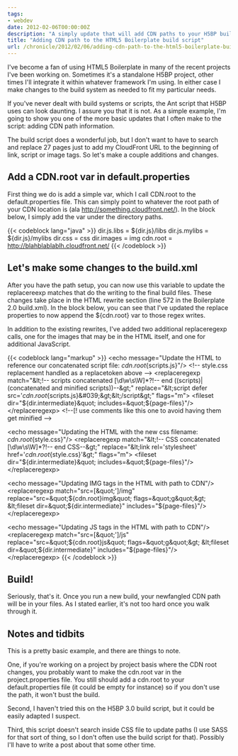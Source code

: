 ```yaml
---
tags:
- webdev
date: 2012-02-06T00:00:00Z
description: "A simply update that will add CDN paths to your H5BP build."
title: "Adding CDN path to the HTML5 Boilerplate build script"
url: /chronicle/2012/02/06/adding-cdn-path-to-the-html5-boilerplate-build-script/
---
```


I've become a fan of using HTML5 Boilerplate in many of the recent projects I've been working on. Sometimes it's a standalone H5BP project, other times I'll integrate it within whatever framework I'm using. In either case I make changes to the build system as needed to fit my particular needs.

If you've never dealt with build systems or scripts, the Ant script that H5BP uses can look daunting. I assure you that it is not. As a simple example, I'm going to show you one of the more basic updates that I often make to the script: adding CDN path information.

The build script does a wonderful job, but I don't want to have to search and replace 27 pages just to add my CloudFront URL to the beginning of link, script or image tags.  So let's make a couple additions and changes.

## Add a CDN.root var in default.properties
First thing we do is add a simple var, which I call CDN.root to the default.properties file. This can simply point to whatever the root path of your CDN location is (ala http://something.cloudfront.net/).  In the block below, I simply add the var under the directory paths.

{{< codeblock lang="java" >}}
dir.js.libs         = ${dir.js}/libs
dir.js.mylibs       = ${dir.js}/mylibs
dir.css             = css
dir.images          = img
cdn.root      = http://blahblablablh.cloudfront.net/
{{< /codeblock >}}

## Let's make some changes to the build.xml
After you have the path setup, you can now use this variable to update the replacereexp matches that do the writing to the final build files.  These changes take place in the HTML rewrite section (line 572 in the Boilerplate 2.0 build.xml). In the block below, you can see that I've updated the replace properties to now append the ${cdn.root} var to those regex writes.

In addition to the existing rewrites, I've added two additional replaceregexp calls, one for the images that may be in the HTML itself, and one for additional JavaScript.

{{< codeblock lang="markup" >}}
&lt;echo message=&quot;Update the HTML to reference our concatenated script file: ${cdn.root}${scripts.js}&quot;/&gt;
&lt;!-- style.css replacement handled as a replacetoken above --&gt;
&lt;replaceregexp match=&quot;&amp;lt;!-- scripts concatenated [\d\w\s\W]*?!-- end ((scripts)|(concatenated and minified scripts))--&amp;gt;&quot; replace=&quot;&amp;lt;script defer src=&#039;${cdn.root}${scripts.js}\&#039;&amp;gt;&amp;lt;/script&amp;gt;&quot; flags=&quot;m&quot;&gt;
    &lt;fileset dir=&quot;${dir.intermediate}&quot; includes=&quot;${page-files}&quot;/&gt;
&lt;/replaceregexp&gt;
&lt;!--[! use comments like this one to avoid having them get minified --&gt;

&lt;echo message=&quot;Updating the HTML with the new css filename: ${cdn.root}${style.css}&quot;/&gt;
&lt;replaceregexp match=&quot;&amp;lt;!-- CSS concatenated [\d\w\s\W]*?!-- end CSS--&amp;gt;&quot; replace=&quot;&amp;lt;link rel=&#039;stylesheet&#039; href=&#039;${cdn.root}${style.css}&#039;&amp;gt;&quot; flags=&quot;m&quot;&gt;
    &lt;fileset dir=&quot;${dir.intermediate}&quot; includes=&quot;${page-files}&quot;/&gt;
&lt;/replaceregexp&gt;

&lt;echo message=&quot;Updating IMG tags in the HTML with path to CDN&quot;/&gt;
&lt;replaceregexp match=&quot;src=[&amp;quot;&#039;]/img&quot; replace=&quot;src=&amp;quot;${cdn.root}img&quot; flags=&quot;g&quot;&gt;
    &lt;fileset dir=&quot;${dir.intermediate}&quot; includes=&quot;${page-files}&quot;/&gt;
&lt;/replaceregexp&gt;

&lt;echo message=&quot;Updating JS tags in the HTML with path to CDN&quot;/&gt;
&lt;replaceregexp match=&quot;src=[&amp;quot;&#039;]/js&quot; replace=&quot;src=&amp;quot;${cdn.root}js&quot; flags=&quot;g&quot;&gt;
    &lt;fileset dir=&quot;${dir.intermediate}&quot; includes=&quot;${page-files}&quot;/&gt;
&lt;/replaceregexp&gt;
{{< /codeblock >}}

## Build!
Seriously, that's it.  Once you run a new build, your newfangled CDN path will be in your files. As I stated earlier, it's not too hard once you walk through it.

## Notes and tidbits
This is a pretty basic example, and there are things to note.

One, if you're working on a project by project basis where the CDN root changes, you probably want to make the cdn.root var in the project.properties file. You still should add a cdn.root to your default.properties file (it could be empty for instance) so if you don't use the path, it won't bust the build.

Second, I haven't tried this on the H5BP 3.0 build script, but it could be easily adapted I suspect.

Third, this script doesn't search inside CSS file to update paths (I use SASS for that sort of thing, so I don't often use the build script for that). Possibly I'll have to write a post about that some other time.
